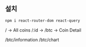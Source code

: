 ## 설치

```bash
npm i react-router-dom react-query
```

/ -> All coins
/:id -> /btc -> Coin Detail

/btc/information
/btc/chart